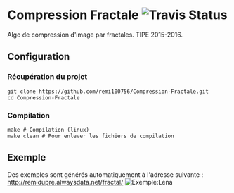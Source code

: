 # Compression Fractale ![Travis Status](https://api.travis-ci.org/remi100756/Compression-Fractale.svg)
Algo de compression d'image par fractales. TIPE 2015-2016.

## Configuration

### Récupération du projet
```shell
git clone https://github.com/remi100756/Compression-Fractale.git
cd Compression-Fractale
```

### Compilation
```shell
make # Compilation (linux)
make clean # Pour enlever les fichiers de compilation
```

## Exemple

Des exemples sont générés automatiquement à l'adresse suivante : http://remidupre.alwaysdata.net/fractal/
![Exemple:Lena](https://raw.githubusercontent.com/remi100756/Compression-Fractale/master/lena.gif)
